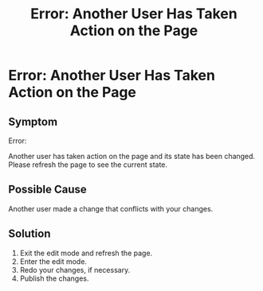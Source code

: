 ﻿---
uid: ts-error-another-user-has-taken-action-on-the-page
locale: en
title: "Error: Another User Has Taken Action on the Page"
dnnversion: 09.02.00
related-topics: ts-how-to-increase-max-upload-file-size,ts-error-login-ip-filtering-is-currently-disabled,ts-error-unknown-server-tag-DNNComboBox,ts-error-could-not-load-awssdk,ts-error-sql-timeout,ts-error-argumentnullexception-after-move-upgrade,ts-install-missing-resources,ts-mixed-content-ssl,ts-broken-profile-image,ts-page-remains-in-draft,ts-unable-to-remove-page-redirect-urls,ts-site-theme-not-loading,ts-incomplete-content-localization,ts-missing-persona-bar
---

# Error: Another User Has Taken Action on the Page

## Symptom

Error:

Another user has taken action on the page and its state has been changed. Please refresh the page to see the current state.

## Possible Cause

Another user made a change that conflicts with your changes.

## Solution

1.  Exit the edit mode and refresh the page.
2.  Enter the edit mode.
3.  Redo your changes, if necessary.
4.  Publish the changes.
